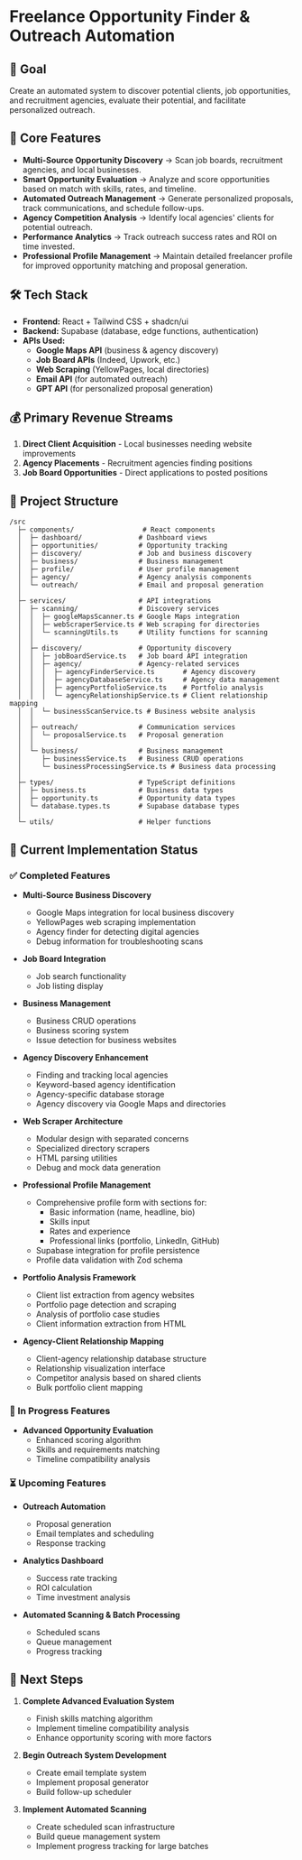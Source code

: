 
# Freelance Opportunity Finder & Outreach Automation

## 🎯 Goal
Create an automated system to discover potential clients, job opportunities, and recruitment agencies, evaluate their potential, and facilitate personalized outreach.

## 📌 Core Features
- **Multi-Source Opportunity Discovery** → Scan job boards, recruitment agencies, and local businesses.
- **Smart Opportunity Evaluation** → Analyze and score opportunities based on match with skills, rates, and timeline.
- **Automated Outreach Management** → Generate personalized proposals, track communications, and schedule follow-ups.
- **Agency Competition Analysis** → Identify local agencies' clients for potential outreach.
- **Performance Analytics** → Track outreach success rates and ROI on time invested.
- **Professional Profile Management** → Maintain detailed freelancer profile for improved opportunity matching and proposal generation.

## 🛠 Tech Stack
- **Frontend:** React + Tailwind CSS + shadcn/ui
- **Backend:** Supabase (database, edge functions, authentication)
- **APIs Used:** 
  - **Google Maps API** (business & agency discovery)
  - **Job Board APIs** (Indeed, Upwork, etc.)
  - **Web Scraping** (YellowPages, local directories)
  - **Email API** (for automated outreach)
  - **GPT API** (for personalized proposal generation)

## 💰 Primary Revenue Streams
1. **Direct Client Acquisition** - Local businesses needing website improvements
2. **Agency Placements** - Recruitment agencies finding positions
3. **Job Board Opportunities** - Direct applications to posted positions

## 📂 Project Structure
```
/src
  ├─ components/                 # React components
  │  ├─ dashboard/              # Dashboard views
  │  ├─ opportunities/          # Opportunity tracking
  │  ├─ discovery/              # Job and business discovery
  │  ├─ business/               # Business management
  │  ├─ profile/                # User profile management
  │  ├─ agency/                 # Agency analysis components
  │  └─ outreach/               # Email and proposal generation
  │
  ├─ services/                  # API integrations
  │  ├─ scanning/               # Discovery services
  │  │  ├─ googleMapsScanner.ts # Google Maps integration
  │  │  ├─ webScraperService.ts # Web scraping for directories
  │  │  └─ scanningUtils.ts     # Utility functions for scanning
  │  │
  │  ├─ discovery/              # Opportunity discovery
  │  │  ├─ jobBoardService.ts   # Job board API integration
  │  │  ├─ agency/              # Agency-related services
  │  │  │  ├─ agencyFinderService.ts       # Agency discovery
  │  │  │  ├─ agencyDatabaseService.ts     # Agency data management
  │  │  │  ├─ agencyPortfolioService.ts    # Portfolio analysis
  │  │  │  └─ agencyRelationshipService.ts # Client relationship mapping
  │  │  └─ businessScanService.ts # Business website analysis
  │  │
  │  ├─ outreach/               # Communication services
  │  │  └─ proposalService.ts   # Proposal generation
  │  │
  │  └─ business/               # Business management
  │     ├─ businessService.ts   # Business CRUD operations
  │     └─ businessProcessingService.ts # Business data processing
  │
  ├─ types/                     # TypeScript definitions
  │  ├─ business.ts             # Business data types
  │  ├─ opportunity.ts          # Opportunity data types
  │  └─ database.types.ts       # Supabase database types
  │
  └─ utils/                     # Helper functions
```

## 🔄 Current Implementation Status

### ✅ Completed Features
- **Multi-Source Business Discovery**
  - Google Maps integration for local business discovery
  - YellowPages web scraping implementation
  - Agency finder for detecting digital agencies
  - Debug information for troubleshooting scans
  
- **Job Board Integration**
  - Job search functionality
  - Job listing display
  
- **Business Management**
  - Business CRUD operations
  - Business scoring system
  - Issue detection for business websites

- **Agency Discovery Enhancement**
  - Finding and tracking local agencies
  - Keyword-based agency identification
  - Agency-specific database storage
  - Agency discovery via Google Maps and directories

- **Web Scraper Architecture**
  - Modular design with separated concerns
  - Specialized directory scrapers
  - HTML parsing utilities
  - Debug and mock data generation

- **Professional Profile Management**
  - Comprehensive profile form with sections for:
    - Basic information (name, headline, bio)
    - Skills input
    - Rates and experience
    - Professional links (portfolio, LinkedIn, GitHub)
  - Supabase integration for profile persistence
  - Profile data validation with Zod schema
  
- **Portfolio Analysis Framework**
  - Client list extraction from agency websites
  - Portfolio page detection and scraping
  - Analysis of portfolio case studies
  - Client information extraction from HTML
  
- **Agency-Client Relationship Mapping**
  - Client-agency relationship database structure
  - Relationship visualization interface
  - Competitor analysis based on shared clients
  - Bulk portfolio client mapping

### 🔄 In Progress Features
- **Advanced Opportunity Evaluation**
  - Enhanced scoring algorithm
  - Skills and requirements matching
  - Timeline compatibility analysis

### ⏳ Upcoming Features
- **Outreach Automation**
  - Proposal generation
  - Email templates and scheduling
  - Response tracking
  
- **Analytics Dashboard**
  - Success rate tracking
  - ROI calculation
  - Time investment analysis
  
- **Automated Scanning & Batch Processing**
  - Scheduled scans
  - Queue management
  - Progress tracking

## 🎯 Next Steps
1. **Complete Advanced Evaluation System**
   - Finish skills matching algorithm
   - Implement timeline compatibility analysis
   - Enhance opportunity scoring with more factors
   
2. **Begin Outreach System Development**
   - Create email template system
   - Implement proposal generator
   - Build follow-up scheduler
   
3. **Implement Automated Scanning**
   - Create scheduled scan infrastructure
   - Build queue management system
   - Implement progress tracking for large batches
